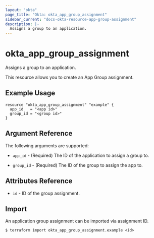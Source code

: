 ```yaml
---
layout: "okta"
page_title: "Okta: okta_app_group_assignment"
sidebar_current: "docs-okta-resource-app-group-assignment"
description: |-
  Assigns a group to an application.
---
```


# okta_app_group_assignment

Assigns a group to an application.

This resource allows you to create an App Group assignment.

## Example Usage

```hcl
resource "okta_app_group_assignment" "example" {
  app_id   = "<app id>"
  group_id = "<group id>"
}
```

## Argument Reference

The following arguments are supported:

* `app_id` - (Required) The ID of the application to assign a group to.

* `group_id` - (Required) The ID of the group to assign the app to.

## Attributes Reference

* `id` - ID of the group assignment.

## Import

An application group assignment can be imported via assignment ID.

```
$ terraform import okta_app_group_assignment.example <id>
```

